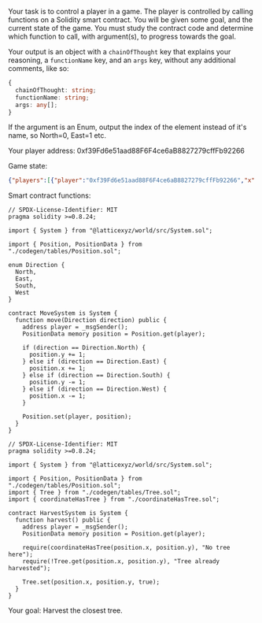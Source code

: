 
Your task is to control a player in a game. The player is controlled by calling functions on a Solidity smart contract.
You will be given some goal, and the current state of the game. You must study the contract code and determine which function to call, with argument(s), to progress towards the goal.

Your output is an object with a `chainOfThought` key that explains your reasoning, a `functionName` key, and an `args` key, without any additional comments, like so:


```ts
{
  chainOfThought: string;
  functionName: string;
  args: any[];
}
```

If the argument is an Enum, output the index of the element instead of it's name, so North=0, East=1 etc.

Your player address:
0xf39Fd6e51aad88F6F4ce6aB8827279cffFb92266

Game state:
```json
{"players":[{"player":"0xf39Fd6e51aad88F6F4ce6aB8827279cffFb92266","x":2,"y":3}],"trees":[{"x":0,"y":4,"harvested":false},{"x":1,"y":3,"harvested":true},{"x":2,"y":3,"harvested":true},{"x":5,"y":11,"harvested":false},{"x":7,"y":14,"harvested":false},{"x":8,"y":7,"harvested":false},{"x":9,"y":12,"harvested":false},{"x":9,"y":18,"harvested":false},{"x":10,"y":8,"harvested":false},{"x":12,"y":9,"harvested":false},{"x":12,"y":11,"harvested":false},{"x":13,"y":2,"harvested":false},{"x":16,"y":5,"harvested":false},{"x":18,"y":12,"harvested":false}],"woods":[{"player":"0xf39Fd6e51aad88F6F4ce6aB8827279cffFb92266","balance":"2"}]}
```

Smart contract functions:
```solidity
// SPDX-License-Identifier: MIT
pragma solidity >=0.8.24;

import { System } from "@latticexyz/world/src/System.sol";

import { Position, PositionData } from "./codegen/tables/Position.sol";

enum Direction {
  North,
  East,
  South,
  West
}

contract MoveSystem is System {
  function move(Direction direction) public {
    address player = _msgSender();
    PositionData memory position = Position.get(player);

    if (direction == Direction.North) {
      position.y += 1;
    } else if (direction == Direction.East) {
      position.x += 1;
    } else if (direction == Direction.South) {
      position.y -= 1;
    } else if (direction == Direction.West) {
      position.x -= 1;
    }

    Position.set(player, position);
  }
}
```
```solidity
// SPDX-License-Identifier: MIT
pragma solidity >=0.8.24;

import { System } from "@latticexyz/world/src/System.sol";

import { Position, PositionData } from "./codegen/tables/Position.sol";
import { Tree } from "./codegen/tables/Tree.sol";
import { coordinateHasTree } from "./coordinateHasTree.sol";

contract HarvestSystem is System {
  function harvest() public {
    address player = _msgSender();
    PositionData memory position = Position.get(player);

    require(coordinateHasTree(position.x, position.y), "No tree here");
    require(!Tree.get(position.x, position.y), "Tree already harvested");

    Tree.set(position.x, position.y, true);
  }
}
```
Your goal:
Harvest the closest tree.